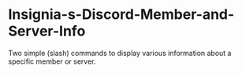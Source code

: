 # Insignia-s-Discord-Member-and-Server-Info
Two simple (slash) commands to display various information about a specific member or server.
